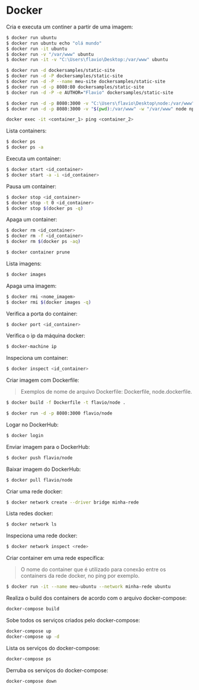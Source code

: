 # Docker

Cria e executa um continer a partir de uma imagem:
```sh
$ docker run ubuntu
$ docker run ubuntu echo "olá mundo"
$ docker run -it ubuntu
$ docker run -v "/var/www" ubuntu
$ docker run -it -v "C:\Users\flavio\Desktop:/var/www" ubuntu
```

```sh
$ docker run -d dockersamples/static-site
$ docker run -d -P dockersamples/static-site
$ docker run -d -P --name meu-site dockersamples/static-site
$ docker run -d -p 8080:80 dockersamples/static-site
$ docker run -d -P -e AUTHOR="Flavio" dockersamples/static-site
```

```sh
$ docker run -d -p 8080:3000 -v "C:\Users\flavio\Desktop\node:/var/www" -w "/var/www" node npm start
$ docker run -d -p 8080:3000 -v "$(pwd):/var/www" -w "/var/www" node npm start
```

```sh
docker exec -it <container_1> ping <container_2>
```


Lista containers:
```sh
$ docker ps
$ docker ps -a
```


Executa um container:
```sh
$ docker start <id_container>
$ docker start -a -i <id_container>
```


Pausa um container:
```sh
$ docker stop <id_container>
$ docker stop -t 0 <id_container>
$ docker stop $(docker ps -q)
```


Apaga um container:
```sh
$ docker rm <id_container>
$ docker rm -f <id_container>
$ docker rm $(docker ps -aq)
```
```sh
$ docker container prune
```


Lista imagens:
```sh
$ docker images
```


Apaga uma imagem:
```sh
$ docker rmi <nome_imagem>
$ docker rmi $(docker images -q)
```


Verifica a porta do container:
```sh
$ docker port <id_container>
```


Verifica o ip da máquina docker:
```sh
$ docker-machine ip
```


Inspeciona um container:
```sh
$ docker inspect <id_container>
```


Criar imagem com Dockerfile:
>Exemplos de nome de arquivo Dockerfile: Dockerfile, node.dockerfile.
```sh
$ docker build -f Dockerfile -t flavio/node .
```
```sh
$ docker run -d -p 8080:3000 flavio/node
```

Logar no DockerHub:
```sh
$ docker login
```


Enviar imagem para o DockerHub:
```sh
$ docker push flavio/node
```


Baixar imagem do DockerHub:
```sh
$ docker pull flavio/node
```


Criar uma rede docker:
```sh
$ docker network create --driver bridge minha-rede
```


Lista redes docker:
```sh
$ docker network ls
```

Inspeciona uma rede docker:
```sh
$ docker network inspect <rede>
```


Criar container em uma rede específica:
>O nome do container que é utilizado para conexão entre os containers da rede docker, no ping por exemplo.
```sh
$ docker run -it --name meu-ubuntu --network minha-rede ubuntu
```


Realiza o build dos containers de acordo com o arquivo docker-compose:
```sh
docker-compose build
```


Sobe todos os serviços criados pelo docker-compose:
```sh
docker-compose up
docker-compose up -d
```


Lista os serviços do docker-compose:
```sh
docker-compose ps
```


Derruba os serviços do docker-compose:
```sh
docker-compose down
```
